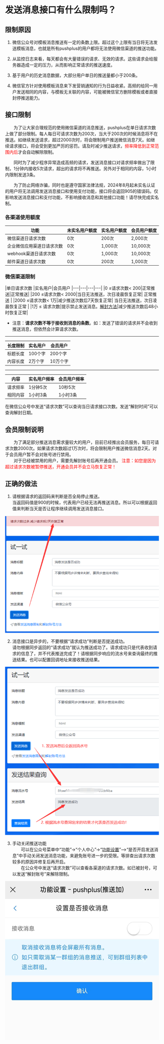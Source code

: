 # 发送消息接口有什么限制吗？

## 限制原因
1. 微信公众号对模板消息推送有一定的条数上限。超过这个上限有当日将无法发送模板消息，也就是所有pushplus的用户都将无法使用微信渠道的推送功能。

2. 从监控日志来看，每天都会有大量错误的请求、无效的请求。这些请求会给服务器造成一定的压力，从而影响正常请求的推送速度。

3. 基于用户的历史消息数据，大部分用户单日的推送量都小于200条。

4. 微信官方针对使用模板消息来下发营销通知的行为日益收紧。高频的给同一用户发送相同的内容，与模板无关联的内容，可能被微信官方删除模板或者直接封停推送能力。 

## 接口限制
&emsp;&emsp;为了让大家合理规范的使用微信渠道的消息推送，pushplus在单日请求次数上做了部分限制。每人每日可请求次数为200次，当大于200次的时候消息将不在推送。如继续发送请求，超过2000次时，将会限制用户推送微信消息7天。如继续请求接口，将会受到更加严厉的惩罚。请及时减少推送请求，<font color=#FF0000>频率降低到正常范围内后</font>才会自动解除限制。

&emsp;&emsp;同时为了减少程序异常造成高频的请求，发送消息接口对请求频率做出了限制，1分钟内接收5次请求，超出的请求将不再推送。另外对于相同的内容，1小时内限制发送3条。

&emsp;&emsp;为了防止网络诈骗，同时也是遵守国家法律法规，2024年8月起未实名认证的用户将无法调用发送消息接口和使用支付功能，接口将会返回905的错误码。仅影响发送消息接口和支付功能，不影响接收消息和其他接口功能！请尽快完成实名制。

### 各渠道使用额度
| 功能  | 未实名用户额度 | 实名用户额度 | 会员用户额度 
|--- | --- | --- | --- |
| 微信渠道日请求次数 | 0次 | 200次 | 2,000次
| 企业微信应用渠道日请求次数 | 0次 | 1,000次 | 10,000次
| webhook渠道日请求次数 |0次 | 1,000次 | 10,000次
| 邮件渠道日请求次数 |0次 | 200次 | 1,000次

### 微信渠道限制

|单日请求次数 |实名用户|会员用户
|---|---|---|---|
|0 ≤请求次数< 200|正常推送|正常推送|
|200 ≤请求次数< 2000|当日无法推送，次日凌晨恢复正常| 正常推送 |
|2000 ≤请求次数< 1万|减少推送次数后7天恢复正常| 当日无法推送，次日凌晨恢复正常 |
|1万 ≤ 请求次数|提示禁止发送消息。<a href="//www.pushplus.plus/doc/help/lockdown.html" target="_blank">解封方法</a>|减少推送次数后48小时恢复正常|

- 注意：**请求次数不等于接收到消息的条数**。如：发送了错误的请求并不会收到推送消息，但依然会计算请求次数。

---

| 长度限制 | 实名用户 | 会员用户 |
| --- | --- | --- |
| 标题长度 | 100个字 | 200个字 |
| 内容长度 | 2万个字 | 10万个字 |

---

| 内容 | 实名用户频率  | 会员用户频率  |
|  ----  | ----  | ----  |
| 请求频率    |   1分钟5次|  10秒5次|
| 相同内容  | 1小时3条 | 1小时3条 |


在微信公众号中发送“请求次数”可以查询当日请求接口次数。发送“解封时间”可以查询解封日期。

## 会员限制说明
&emsp;&emsp;为了满足部分推送消息需求量较大的用户，目前已经推出会员服务，每日可请求次数2000次。如果请求次数超过1万次时，将会限制用户推送微信消息2天。对于会员用户暂不会对账号进行禁用。\
&emsp;&emsp;对于已经被禁用的用户，需要先解封账号后再开通会员。
<font color=#FF0000>注意：如您是因为超过请求次数被暂停推送，开通会员并不会立马恢复正常！</font>
            
## 正确的做法
1. 请根据请求的返回码来判断是否全局停止推送。\
当返回码值是900的时候，代表用户已经无法再推送消息。所以可以根据返回值来判断当天是否让程序继续调用发送消息接口。

![](../images/l1.png)

2. 消息接口是异步的，不要根据“请求成功”判断是否提送成功。\
请勿根据同步返回的“请求成功”就认为推送成功了。请求成功只是代表收到请求的信息了，并不代表推送完成了！请根据同步响应的流水号来查询最终的推送结果。也可以配置回调地址来接收推送结果。

![](../images/l2.png)

3. 手动关闭推送功能\
&emsp;&emsp;可以在公众号菜单中“功能”->“个人中心”->“<a href='//www.pushplus.plus/m/settings/' target='_blank'>功能设置</a>”—>“是否开启发送消息”中手动关闭发送消息功能，来避免账号进一步的受限。等排查出请求次数较多的原因并修复后再开启。\
&emsp;&emsp;在公众号中发送“请求次数”可以查看各渠道的请求次数。如已被封号，可以发送“解封账号”来解除限制。

![](../images/l3.jpg)
